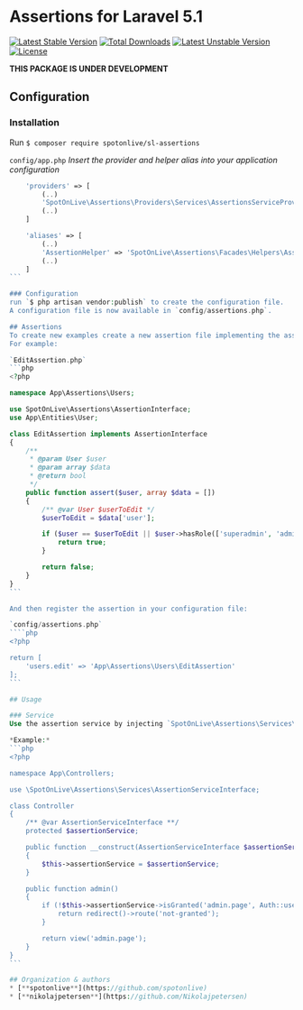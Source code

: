 # Assertions for Laravel 5.1

[![Latest Stable Version](https://poser.pugx.org/spotonlive/sl-assertions/v/stable)](https://packagist.org/packages/spotonlive/sl-assertions) [![Total Downloads](https://poser.pugx.org/spotonlive/sl-assertions/downloads)](https://packagist.org/packages/spotonlive/sl-assertions) [![Latest Unstable Version](https://poser.pugx.org/spotonlive/sl-assertions/v/unstable)](https://packagist.org/packages/spotonlive/sl-assertions) [![License](https://poser.pugx.org/spotonlive/sl-assertions/license)](https://packagist.org/packages/spotonlive/sl-assertions)

**THIS PACKAGE IS UNDER DEVELOPMENT**

## Configuration

### Installation
Run `$ composer require spotonlive/sl-assertions`

`config/app.php`
*Insert the provider and helper alias into your application configuration*
````php
    'providers' => [
        (..)
        'SpotOnLive\Assertions\Providers\Services\AssertionsServiceProvider'
        (..)
    ]

    'aliases' => [
        (..)
        'AssertionHelper' => 'SpotOnLive\Assertions\Facades\Helpers\AssertionHelperFacade'
        (..)
    ]
```

### Configuration
run `$ php artisan vendor:publish` to create the configuration file.
A configuration file is now available in `config/assertions.php`.

## Assertions
To create new examples create a new assertion file implementing the assertion interface.
For example:

`EditAssertion.php`
```php
<?php

namespace App\Assertions\Users;

use SpotOnLive\Assertions\AssertionInterface;
use App\Entities\User;

class EditAssertion implements AssertionInterface
{
    /**
     * @param User $user
     * @param array $data
     * @return bool
     */
    public function assert($user, array $data = [])
    {
        /** @var User $userToEdit */
        $userToEdit = $data['user'];

        if ($user == $userToEdit || $user->hasRole(['superadmin', 'admin'])) {
            return true;
        }

        return false;
    }
}
```

And then register the assertion in your configuration file:

`config/assertions.php`
````php
<?php

return [
    'users.edit' => 'App\Assertions\Users\EditAssertion'
];
```

## Usage

### Service
Use the assertion service by injecting `SpotOnLive\Assertions\Services\AssertionService`.

*Example:*
```php
<?php

namespace App\Controllers;

use \SpotOnLive\Assertions\Services\AssertionServiceInterface;

class Controller
{
    /** @var AssertionServiceInterface **/
    protected $assertionService;

    public function __construct(AssertionServiceInterface $assertionService)
    {
        $this->assertionService = $assertionService;
    }

    public function admin()
    {
        if (!$this->assertionService->isGranted('admin.page', Auth::user())) {
            return redirect()->route('not-granted');
        }

        return view('admin.page');
    }
}
```

## Organization & authors
* [**spotonlive**](https://github.com/spotonlive)
* [**nikolajpetersen**](https://github.com/Nikolajpetersen)